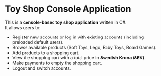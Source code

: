 # Toy Shop Console Application

This is a **console-based toy shop application** written in C#.  
It allows users to:

- Register new accounts or log in with existing accounts (including preloaded default users).  
- Browse available products (Soft Toys, Lego, Baby Toys, Board Games).  
- Add products to a shopping cart.  
- View the shopping cart with a total price in **Swedish Krona (SEK)**.
- Make payments to empty the shopping cart.
- Logout and switch accounts.  

 


